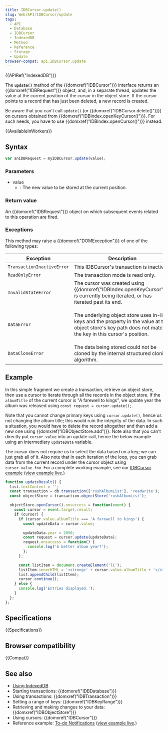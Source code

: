 ```yaml
---
title: IDBCursor.update()
slug: Web/API/IDBCursor/update
tags:
  - API
  - Database
  - IDBCursor
  - IndexedDB
  - Method
  - Reference
  - Storage
  - Update
browser-compat: api.IDBCursor.update
---
```

{{APIRef("IndexedDB")}}

The **`update()`** method of the {{domxref("IDBCursor")}}
interface returns an {{domxref("IDBRequest")}} object, and, in a separate thread,
updates the value at the current position of the cursor in the object store. If the
cursor points to a record that has just been deleted, a new record is created.

Be aware that you can't call `update()` (or
{{domxref("IDBCursor.delete()")}}) on cursors obtained from
{{domxref("IDBIndex.openKeyCursor()")}}. For such needs, you have to use
{{domxref("IDBIndex.openCursor()")}} instead.

{{AvailableInWorkers}}

## Syntax

```js
var anIDBRequest = myIDBCursor.update(value);
```

### Parameters

- value
  - : The new value to be stored at the current position.

### Return value

An {{domxref("IDBRequest")}} object on which subsequent events related to this
operation are fired.

### Exceptions

This method may raise a {{domxref("DOMException")}} of one of the following types:

<table class="standard-table">
  <thead>
    <tr>
      <th scope="col">Exception</th>
      <th scope="col">Description</th>
    </tr>
  </thead>
  <tbody>
    <tr>
      <td><code>TransactionInactiveError</code></td>
      <td>This IDBCursor's transaction is inactive.</td>
    </tr>
    <tr>
      <td><code>ReadOnlyError</code></td>
      <td>The transaction mode is read only.</td>
    </tr>
    <tr>
      <td><code>InvalidStateError</code></td>
      <td>
        The cursor was created using
        {{domxref("IDBIndex.openKeyCursor")}}, is currently being
        iterated, or has iterated past its end.
      </td>
    </tr>
    <tr>
      <td><code>DataError</code></td>
      <td>
        <p>
          The underlying object store uses in-line keys and the property in the
          value at the object store's key path does not match the key in this
          cursor's position.
        </p>
      </td>
    </tr>
    <tr>
      <td><code>DataCloneError</code></td>
      <td>
        The data being stored could not be cloned by the internal structured
        cloning algorithm.
      </td>
    </tr>
  </tbody>
</table>

## Example

In this simple fragment we create a transaction, retrieve an object store, then use a
cursor to iterate through all the records in the object store. If the
`albumTitle` of the current cursor is "A farewell to kings", we update year
the album was released using `const request = cursor.update();`.

Note that you cannot change primary keys using `cursor.update()`, hence us
not changing the album title; this would ruin the integrity of the data. In such a
situation, you would have to delete the record altogether and then add a new one using
{{domxref("IDBObjectStore.add")}}. Note also that you can't directly put
`cursor.value` into an update call, hence the below example using an
intermediary `updateData` variable.

The cursor does not require us to select the data based
on a key; we can just grab all of it. Also note that in each iteration of the loop,
you can grab data from the current record under the cursor object using `cursor.value.foo`. For a complete working example, see our [IDBCursor example](https://github.com/mdn/indexeddb-examples/tree/master/idbcursor) ([view example live](https://mdn.github.io/indexeddb-examples/idbcursor/).)

```js
function updateResult() {
  list.textContent = '';
  const transaction = db.transaction(['rushAlbumList'], 'readwrite');
  const objectStore = transaction.objectStore('rushAlbumList');

  objectStore.openCursor().onsuccess = function(event) {
    const cursor = event.target.result;
    if (cursor) {
      if (cursor.value.albumTitle === 'A farewell to kings') {
        const updateData = cursor.value;

        updateData.year = 2050;
        const request = cursor.update(updateData);
        request.onsuccess = function() {
          console.log('A better album year?');
        };
      };

      const listItem = document.createElement('li');
      listItem.innerHTML = '<strong>' + cursor.value.albumTitle + '</strong>, ' + cursor.value.year;
      list.appendChild(listItem);
      cursor.continue();
    } else {
      console.log('Entries displayed.');
    }
  };
};
```

## Specifications

{{Specifications}}

## Browser compatibility

{{Compat}}

## See also

- [Using IndexedDB](/en-US/docs/Web/API/IndexedDB_API/Using_IndexedDB)
- Starting transactions: {{domxref("IDBDatabase")}}
- Using transactions: {{domxref("IDBTransaction")}}
- Setting a range of keys: {{domxref("IDBKeyRange")}}
- Retrieving and making changes to your data: {{domxref("IDBObjectStore")}}
- Using cursors: {{domxref("IDBCursor")}}
- Reference example: [To-do
  Notifications](https://github.com/mdn/to-do-notifications/tree/gh-pages) ([view example live](https://mdn.github.io/to-do-notifications/).)
